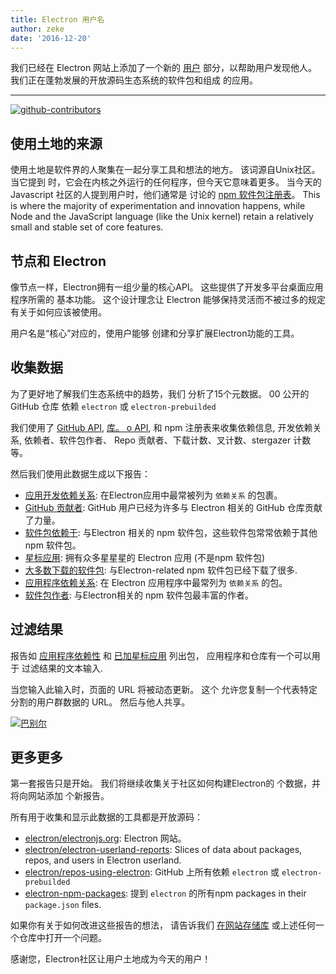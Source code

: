 ```yaml
---
title: Electron 用户名
author: zeke
date: '2016-12-20'
---
```


我们已经在 Electron 网站上添加了一个新的 [用户](https://electronjs.org/userland) 部分，以帮助用户发现他人。 我们正在蓬勃发展的开放源码生态系统的软件包和组成 的应用。

---

[![github-contributors](https://cloud.githubusercontent.com/assets/2289/21205352/a873f86c-c210-11e6-9a92-1ef37dfc986b.png)](https://electronjs.org/userland)

## 使用土地的来源

使用土地是软件界的人聚集在一起分享工具和想法的地方。 该词源自Unix社区。 当它提到 时，它会在内核之外运行的任何程序，但今天它意味着更多。 当今天的 Javascript 社区的人提到用户时，他们通常是 讨论的 [npm 软件包注册表](http://npm.im)。 This is where the majority of experimentation and innovation happens, while Node and the JavaScript language (like the Unix kernel) retain a relatively small and stable set of core features.

## 节点和 Electron

像节点一样，Electron拥有一组少量的核心API。 这些提供了开发多平台桌面应用程序所需的 基本功能。 这个设计理念让 Electron 能够保持灵活而不被过多的规定有关于如何应该被使用。

用户名是“核心”对应的，使用户能够 创建和分享扩展Electron功能的工具。

## 收集数据

为了更好地了解我们生态系统中的趋势，我们 分析了15个元数据。 00 公开的 GitHub 仓库 依赖 `electron` 或 `electron-prebuilded`

我们使用了 [GitHub API](https://developer.github.com/v3/), [库。 o API](https://libraries.io/api), 和 npm 注册表来收集依赖信息, 开发依赖关系, 依赖者、软件包作者、 Repo 贡献者、下载计数、叉计数、stergazer 计数等。

然后我们使用此数据生成以下报告：

- [应用开发依赖关系](https://electronjs.org/userland/dev_dependencies): 在Electron应用中最常被列为 `依赖关系` 的包裹。
- [GitHub 贡献者](https://electronjs.org/userland/github_contributors): GitHub 用户已经为许多与 Electron 相关的 GitHub 仓库贡献了力量。
- [软件包依赖于](https://electronjs.org/userland/package_dependencies): 与Electron 相关的 npm 软件包，这些软件包常常依赖于其他 npm 软件包。
- [星标应用](https://electronjs.org/userland/starred_apps): 拥有众多星星星的 Electron 应用 (不是npm 软件包)
- [大多数下载的软件包](https://electronjs.org/userland/most_downloaded_packages): 与Electron-related npm 软件包已经下载了很多.
- [应用程序依赖关系](https://electronjs.org/userland/dependencies): 在 Electron 应用程序中最常列为 `依赖关系` 的包。
- [软件包作者](https://electronjs.org/userland/package_authors): 与Electron相关的 npm 软件包最丰富的作者。

## 过滤结果

报告如 [应用程序依赖性](https://electronjs.org/userland/dependencies) 和 [已加星标应用](https://electronjs.org/userland/starred_apps) 列出包， 应用程序和仓库有一个可以用于 过滤结果的文本输入.

当您输入此输入时，页面的 URL 将被动态更新。 这个 允许您复制一个代表特定分割的用户群数据的 URL。 然后与他人共享。

[![巴别尔](https://cloud.githubusercontent.com/assets/2289/21328807/7bfa75e4-c5ea-11e6-8212-0e7988b367fd.png) ](https://electronjs.org/userland/dev_dependencies?q=babel%20preset)

## 更多更多

第一套报告只是开始。 我们将继续收集关于社区如何构建Electron的 个数据，并将向网站添加 个新报告。

所有用于收集和显示此数据的工具都是开放源码：

- [electron/electronjs.org](https://github.com/electron/electron.atom): Electron 网站。
- [electron/electron-userland-reports](https://github.com/electron/electron-userland-reports): Slices of data about packages, repos, and users in Electron userland.
- [electron/repos-using-electron](https://github.com/electron/repos-using-electron): GitHub 上所有依赖 `electron` 或 `electron-prebuilded`
- [electron-npm-packages](https://github.com/zeke/electron-npm-packages): 提到 `electron` 的所有npm packages in their `package.json` files.

如果你有关于如何改进这些报告的想法， 请告诉我们 [在网站存储库](https://github.com/electron/electronjs.org/issues/new) 或上述任何一个仓库中打开一个问题。

感谢您，Electron社区让用户土地成为今天的用户！


